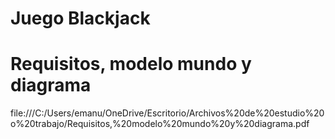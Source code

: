 # Juego Blackjack

# Requisitos, modelo mundo y diagrama 
file:///C:/Users/emanu/OneDrive/Escritorio/Archivos%20de%20estudio%20o%20trabajo/Requisitos,%20modelo%20mundo%20y%20diagrama.pdf